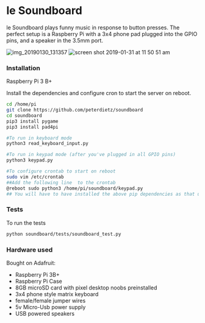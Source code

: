 # le Soundboard

le Soundboard plays funny music in response to button presses. The perfect setup is a  Raspberry Pi with a 3x4 phone pad plugged into the GPIO pins, and a speaker in the 3.5mm port.

![img_20190130_131357](https://user-images.githubusercontent.com/58014/52070180-3ea22000-254e-11e9-9044-e64e47c17cd4.jpg)
![screen shot 2019-01-31 at 11 50 51 am](https://user-images.githubusercontent.com/58014/52070289-8163f800-254e-11e9-836e-d50d38feca0d.png)



### Installation

Raspberry Pi 3 B+

Install the dependencies and configure cron to start the server on reboot.

```sh
cd /home/pi
git clone https://github.com/peterdietz/soundboard
cd soundboard
pip3 install pygame
pip3 install pad4pi

#To run in keyboard mode
python3 read_keyboard_input.py

#To run in keypad mode (after you've plugged in all GPIO pins)
python3 keypad.py

#To configure crontab to start on reboot
sudo vim /etc/crontab
##Add the following line  to the crontab
@reboot sudo python3 /home/pi/soundboard/keypad.py
## You will have to have installed the above pip dependencies as that user
```

### Tests
To run the tests

```sh
python soundboard/tests/soundboard_test.py
```

### Hardware used
Bought on Adafruit:
- Raspberry Pi 3B+
- Raspberry Pi Case
- 8GB microSD card with pixel desktop noobs preinstalled
- 3x4 phone style matrix keyboard
- female/female jumper wires
- 5v Micro-Usb power supply
- USB powered speakers
